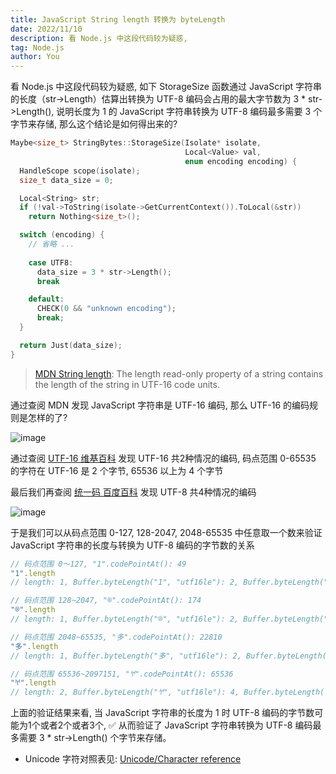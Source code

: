 ```yaml
---
title: JavaScript String length 转换为 byteLength
date: 2022/11/10
description: 看 Node.js 中这段代码较为疑惑, 
tag: Node.js
author: You
---
```


看 Node.js 中这段代码较为疑惑, 如下 StorageSize 函数通过 JavaScript 字符串的长度（str->Length）估算出转换为 UTF-8 编码会占用的最大字节数为 3 * str->Length(), 说明长度为 1 的 JavaScript 字符串转换为 UTF-8 编码最多需要 3 个字节来存储, 那么这个结论是如何得出来的?
```c++
Maybe<size_t> StringBytes::StorageSize(Isolate* isolate,
                                       Local<Value> val,
                                       enum encoding encoding) {
  HandleScope scope(isolate);
  size_t data_size = 0;

  Local<String> str;
  if (!val->ToString(isolate->GetCurrentContext()).ToLocal(&str))
    return Nothing<size_t>();

  switch (encoding) {
    // 省略 ...
    
    case UTF8:
      data_size = 3 * str->Length();
      break

    default:
      CHECK(0 && "unknown encoding");
      break;
  }

  return Just(data_size);
}

```
> [MDN String length](https://developer.mozilla.org/en-US/docs/Web/JavaScript/Reference/Global_Objects/String/length): The length read-only property of a string contains the length of the string in UTF-16 code units.

通过查阅 MDN 发现 JavaScript 字符串是 UTF-16 编码, 那么 UTF-16 的编码规则是怎样的了?

![image](https://user-images.githubusercontent.com/23253540/200615590-5c2c9939-455b-4b4b-b39c-c5f0bd8124dd.png)

通过查阅 [UTF-16 维基百科](https://zh.wikipedia.org/wiki/UTF-16) 发现 UTF-16 共2种情况的编码, 码点范围 0-65535 的字符在 UTF-16 是 2 个字节, 65536 以上为 4 个字节

最后我们再查阅 [统一码 百度百科](https://baike.baidu.com/item/%E7%BB%9F%E4%B8%80%E7%A0%81/2985798) 发现 UTF-8 共4种情况的编码

![image](https://user-images.githubusercontent.com/23253540/200625168-a83b48b6-e0be-4728-b3f0-6686a5a8a58b.png)

于是我们可以从码点范围 0-127, 128-2047, 2048-65535 中任意取一个数来验证 JavaScript 字符串的长度与转换为 UTF-8 编码的字节数的关系

```js
// 码点范围 0～127, "1".codePointAt(): 49
"1".length
// length: 1, Buffer.byteLength("1", "utf16le"): 2, Buffer.byteLength("1", "utf8"): 1

// 码点范围 128~2047, "®".codePointAt(): 174
"®".length
// length: 1, Buffer.byteLength("®", "utf16le"): 2, Buffer.byteLength("®", "utf8"): 2

// 码点范围 2048~65535, "多".codePointAt(): 22810
"多".length
// length: 1, Buffer.byteLength("多", "utf16le"): 2, Buffer.byteLength("多", "utf8"): 3

// 码点范围 65536~2097151, "𐀀".codePointAt(): 65536
"𐀀".length
// length: 2, Buffer.byteLength("𐀀", "utf16le"): 4, Buffer.byteLength("𐀀", "utf8"): 4
```
上面的验证结果来看, 当 JavaScript 字符串的长度为 1 时 UTF-8 编码的字节数可能为1个或者2个或者3个, ✅ 从而验证了 JavaScript 字符串转换为 UTF-8 编码最多需要 3 * str->Length() 个字节来存储。


- Unicode 字符对照表见: [Unicode/Character reference](https://en.wikibooks.org/wiki/Unicode/Character_reference/10000-10FFF)
